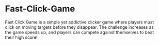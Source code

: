 # Fast-Click-Game
Fast Click Game is a simple yet addictive clicker game where players must click on moving targets before they disappear. The challenge increases as the game speeds up, and players can compete against themselves to beat their high score!
